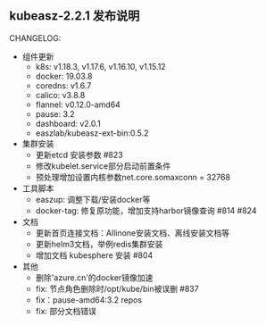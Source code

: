 ## kubeasz-2.2.1 发布说明

CHANGELOG:
- 组件更新
  - k8s: v1.18.3, v1.17.6, v1.16.10, v1.15.12
  - docker: 19.03.8
  - coredns: v1.6.7
  - calico: v3.8.8
  - flannel: v0.12.0-amd64
  - pause: 3.2
  - dashboard: v2.0.1
  - easzlab/kubeasz-ext-bin:0.5.2
- 集群安装
  - 更新etcd 安装参数 #823 
  - 修改kubelet.service部分启动前置条件
  - 预处理增加设置内核参数net.core.somaxconn = 32768
- 工具脚本
  - easzup: 调整下载/安装docker等
  - docker-tag: 修复原功能，增加支持harbor镜像查询 #814 #824
- 文档
  - 更新首页连接文档：Allinone安装文档、离线安装文档等
  - 更新helm3文档，举例redis集群安装
  - 增加文档 kubesphere 安装 #804
- 其他
  - 删除'azure.cn'的docker镜像加速
  - fix: 节点角色删除时/opt/kube/bin被误删 #837
  - fix：pause-amd64:3.2 repos
  - fix: 部分文档错误
